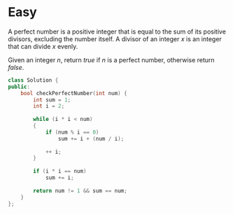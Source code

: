 # Easy

A perfect number is a positive integer that is equal to the sum of its positive divisors, excluding the number itself. A divisor of an integer $x$ is an integer that can divide $x$ evenly.

Given an integer $n$, return $true$ if $n$ is a perfect number, otherwise return $false$.

```cpp
class Solution {
public:
    bool checkPerfectNumber(int num) {
        int sum = 1;
        int i = 2;
        
        while (i * i < num)
        {
            if (num % i == 0)
                sum += i + (num / i);
            
            ++ i;
        }
        
        if (i * i == num)
            sum += i;
        
        return num != 1 && sum == num;
    }
};
```
